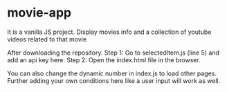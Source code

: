 # movie-app
It is a vanilla JS project. Display movies info and a collection of youtube videos related to that movie


After downloading the repository.
Step 1: Go to selectedItem.js (line 5) and add an api key here.
Step 2: Open the index.html file in the browser.

You can also change the dynamic number in index.js to load other pages. Further adding your own conditions here like a user input will work as well.
